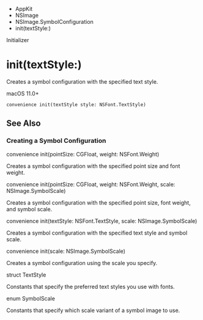 

- AppKit
- NSImage
- NSImage.SymbolConfiguration
-  init(textStyle:) 

Initializer

# init(textStyle:)

Creates a symbol configuration with the specified text style.

macOS 11.0+

``` source
convenience init(textStyle style: NSFont.TextStyle)
```

## See Also

### Creating a Symbol Configuration

convenience init(pointSize: CGFloat, weight: NSFont.Weight)

Creates a symbol configuration with the specified point size and font weight.

convenience init(pointSize: CGFloat, weight: NSFont.Weight, scale: NSImage.SymbolScale)

Creates a symbol configuration with the specified point size, font weight, and symbol scale.

convenience init(textStyle: NSFont.TextStyle, scale: NSImage.SymbolScale)

Creates a symbol configuration with the specified text style and symbol scale.

convenience init(scale: NSImage.SymbolScale)

Creates a symbol configuration using the scale you specify.

struct TextStyle

Constants that specify the preferred text styles you use with fonts.

enum SymbolScale

Constants that specify which scale variant of a symbol image to use.

